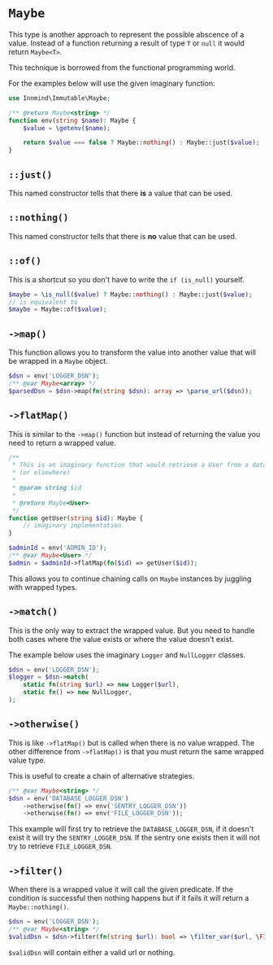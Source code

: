 # `Maybe`

This type is another approach to represent the possible abscence of a value. Instead of a function returning a result of type `T` or `null` it would return `Maybe<T>`.

This technique is borrowed from the functional programming world.

For the examples below will use the given imaginary function:

```php
use Innmind\Immutable\Maybe;

/** @return Maybe<string> */
function env(string $name): Maybe {
    $value = \getenv($name);

    return $value === false ? Maybe::nothing() : Maybe::just($value);
}
```

## `::just()`

This named constructor tells that there **is** a value that can be used.

## `::nothing()`

This named constructor tells that there is **no** value that can be used.

## `::of()`

This is a shortcut so you don't have to write the `if (is_null)` yourself.

```php
$maybe = \is_null($value) ? Maybe::nothing() : Maybe::just($value);
// is equivalent to
$maybe = Maybe::of($value);
```

## `->map()`

This function allows you to transform the value into another value that will be wrapped in a `Maybe` object.

```php
$dsn = env('LOGGER_DSN');
/** @var Maybe<array> */
$parsedDsn = $dsn->map(fn(string $dsn): array => \parse_url($dsn));
```

## `->flatMap()`

This is similar to the `->map()` function but instead of returning the value you need to return a wrapped value.

```php
/**
 * This is an imaginary function that would retrieve a User from a database
 * (or elsewhere)
 *
 * @param string $id
 *
 * @return Maybe<User>
 */
function getUser(string $id): Maybe {
    // imaginary implementation
}

$adminId = env('ADMIN_ID');
/** @var Maybe<User> */
$admin = $adminId->flatMap(fn($id) => getUser($id));
```

This allows you to continue chaining calls on `Maybe` instances by juggling with wrapped types.

## `->match()`

This is the only way to extract the wrapped value. But you need to handle both cases where the value exists or where the value doesn't exist.

The example below uses the imaginary `Logger` and `NullLogger` classes.

```php
$dsn = env('LOGGER_DSN');
$logger = $dsn->match(
    static fn(string $url) => new Logger($url),
    static fn() => new NullLogger,
);
```

## `->otherwise()`

This is like `->flatMap()` but is called when there is no value wrapped. The other difference from `->flatMap()` is that you must return the same wrapped value type.

This is useful to create a chain of alternative strategies.

```php
/** @var Maybe<string> */
$dsn = env('DATABASE_LOGGER_DSN')
    ->otherwise(fn() => env('SENTRY_LOGGER_DSN'))
    ->otherwise(fn() => env('FILE_LOGGER_DSN'));
```

This example will first try to retrieve the `DATABASE_LOGGER_DSN`, if it doesn't exist it will try the `SENTRY_LOGGER_DSN`. If the sentry one exists then it will not try to retrieve `FILE_LOGGER_DSN`.

## `->filter()`

When there is a wrapped value it will call the given predicate. If the condition is successful then nothing happens but if it fails it will return a `Maybe::nothing()`.

```php
$dsn = env('LOGGER_DSN');
/** @var Maybe<string> */
$validDsn = $dsn->filter(fn(string $url): bool => \filter_var($url, \FILTER_VALIDATE_URL));
```

`$validDsn` will contain either a valid url or nothing.
